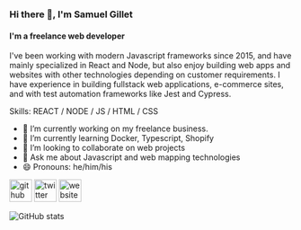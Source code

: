 ### Hi there 👋, I'm Samuel Gillet
#### I'm a freelance web developer

I've been working with modern Javascript frameworks since 2015, and have mainly specialized in React and Node, but also enjoy building web apps and websites with other technologies depending on customer requirements.  I have experience in building fullstack web applications, e-commerce sites, and with test automation frameworks like Jest and Cypress.

Skills: REACT / NODE / JS / HTML / CSS

- 🔭 I’m currently working on my freelance business. 
- 🌱 I’m currently learning Docker, Typescript, Shopify
- 👯 I’m looking to collaborate on web projects 
- 💬 Ask me about Javascript and web mapping technologies 
- 😄 Pronouns: he/him/his 


[<img src='https://cdn.jsdelivr.net/npm/simple-icons@3.0.1/icons/github.svg' alt='github' height='40'>](https://github.com/sgillet1007)  [<img src='https://cdn.jsdelivr.net/npm/simple-icons@3.0.1/icons/twitter.svg' alt='twitter' height='40'>](https://twitter.com/@SamuelGillet)  [<img src='https://cdn.jsdelivr.net/npm/simple-icons@3.0.1/icons/icloud.svg' alt='website' height='40'>](https://samuelgillet.com/)  

![GitHub stats](https://github-readme-stats.vercel.app/api?username=sgillet1007&show_icons=true)  


